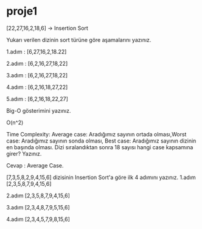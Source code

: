 # proje1
[22,27,16,2,18,6] -> Insertion Sort


Yukarı verilen dizinin sort türüne göre aşamalarını yazınız.

1.adım : [6,27,16,2,18.22] 

2.adım : [6,2,16,27,18,22]

3.adım : [6,2,16,27,18,22]

4.adım : [6,2,16,18,27,22]

5.adım : [6,2,16,18,22,27]

Big-O gösterimini yazınız.

O(n^2)

Time Complexity: Average case: Aradığımız sayının ortada olması,Worst case: Aradığımız sayının sonda olması, Best case: Aradığımız sayının dizinin en başında olması.
Dizi sıralandıktan sonra 18 sayısı hangi case kapsamına girer? Yazınız.

Cevap : Average Case.

[7,3,5,8,2,9,4,15,6] dizisinin Insertion Sort'a göre ilk 4 adımını yazınız.
1.adım [2,3,5,8,7,9,4,15,6] 

2.adım [2,3,5,8,7,9,4,15,6] 

3.adım [2,3,4,8,7,9,5,15,6] 

4.adım [2,3,4,5,7,9,8,15,6] 
